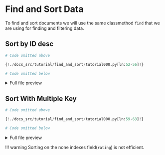 # Find and Sort Data

To find and sort documents we will use the same classmethod `find` that we are using for finding and filtering data.

## Sort by ID desc

```python
# Code omitted above

{!./docs_src/tutorial/find_and_sort/tutorial000.py[ln:52-56]!}

# Code omitted below
```

<details>
<summary>Full file preview</summary>
```Python
{!./docs_src/tutorial/find_and_sort/tutorial000.py!}
```
</details>

## Sort With Multiple Key

```python
# Code omitted above

{!./docs_src/tutorial/find_and_sort/tutorial000.py[ln:59-63]!}

# Code omitted below
```

<details>
<summary>Full file preview</summary>
```Python
{!./docs_src/tutorial/find_and_sort/tutorial000.py!}
```
</details>

!!! warning
    Sorting on the none indexes field(`rating`) is not efficient.
